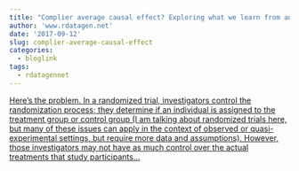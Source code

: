 ```yaml
---
title: "Complier average causal effect? Exploring what we learn from an RCT with participants who don't do what they are told"
author: 'www.rdatagen.net'
date: '2017-09-12'
slug: complier-average-causal-effect
categories:
  - bloglink
tags:
  - rdatagennet
---
```


[Here’s the problem. In a randomized trial, investigators control the randomization process; they determine if an individual is assigned to the treatment group or control group (I am talking about randomized trials here, but many of these issues can apply in the context of observed or quasi-experimental settings, but require more data and assumptions). However, those investigators may not have as much control over the actual treatments that study participants...<click to read more>](https://www.rdatagen.net/post/cace-explored/)

